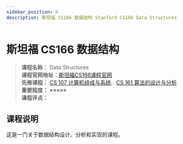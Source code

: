 ```yaml
---
sidebar_position: 4
description: 斯坦福 CS166 数据结构 Stanford CS166 Data Structures
---
```


# 斯坦福 CS166 数据结构

>**课程名称：** Data Structures   
**课程官网地址：**[斯坦福CS166课程官网](http://web.stanford.edu/class/cs166/)  
**先修课程：** [CS 107 计算机组成与系统](https://hackway.org/docs/cs/sophomore/system/cs107)、[CS 161 算法的设计与分析](https://hackway.org/docs/cs/sophomore/algorithm/cs161)     
**重要程度：** ※※※※※  
**课程评点：** 

## 课程说明
这是一门关于数据结构设计、分析和实现的课程。



